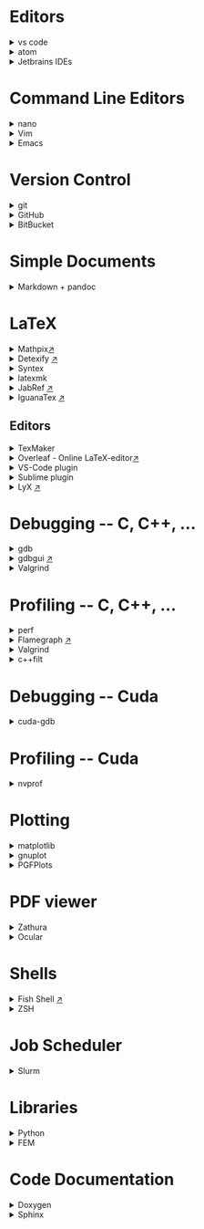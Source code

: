 # Editors

<details><summary>vs code</summary>
</details>

<details><summary>atom</summary>
</details>

<details><summary>Jetbrains IDEs</summary>

paid IDE for Java, Python, C, C++, PHP.

 * There is a free [version for students](https://www.jetbrains.com/student/).

</details>

# Command Line Editors

<details><summary>nano</summary>
The most simple option with self-explaining interface.
</details>

<details><summary>Vim</summary>
More complex editor with many features. You should get a vim cheat sheet in the beginning.
</details>

<details><summary>Emacs</summary>
More complex editor with many features. You should get a emacs cheat sheet in the beginning.
</details>

# Version Control

<details><summary>git</summary>

 * The [Git Book](https://git-scm.com/book/en/v2) is a good place to start.
 * You can use `git gui` to create commits and `gitk` to view the history.

</details>

<details><summary>GitHub</summary>

Host for git repositories.

 * You can create free private repositories with a student account.

</details>

<details><summary>BitBucket</summary>
Free alternative to GitHub with private repositories.
</details>

# Simple Documents

<details><summary>Markdown + pandoc</summary>

Good for writing pdf documents quickly. Not as nice as LaTeX but good enough for exercises.

 * Can compile markdown to pdf, html and many others.
 * Allows inline html and latex formulas, ...

</details>

# LaTeX

<details><summary>Mathpix<a href=https://mathpix.com/">↗</a></summary>
Screenshot any formulars and mathpix guesses the underlying tex. Not Open source, but free.
</details>

<details><summary>Detexify <a href="http://detexify.kirelabs.org/classify.html">↗</a></summary>
Draw the symbol you need and detexify will tell you the corresponding LaTeX command and package.
</details>

<details><summary>Syntex</summary>

Use LaTeX with `--synctex=1` to link the produced pdf to your LaTeX source code. If you have syntex support in your pdf/ps/dvi viewer and your editor, you can ctrl-click on a paragraph to scroll to it and get it highlighted in the other document.

</details>

<details><summary>latexmk</summary>

Automagically performs all steps needed to create the index, BibTeX/Biber, references, ...

 * You can get a continuous preview with the `-pvc` option.

</details>

<details><summary>JabRef <a href="http://www.jabref.org/">↗</a></summary>
Tool to manage your BibTeX references. You can search and tag the references, link them to pdfs and add summaries.
</details>

<details><summary>IguanaTex <a href="http://www.jonathanleroux.org/software/iguanatex/">↗</a></summary>
PowerPoint plugin to use LaTeX formulas in your document.
</details>

## Editors

<details><summary>TexMaker</summary>
</details>

<details><summary>Overleaf - Online LaTeX-editor<a href="https://www.overleaf.com">↗</a></summary>
Online latex editor with many features, try the github integration!
</details>


<details><summary>VS-Code plugin</summary>
</details>

<details><summary>Sublime plugin</summary>

 * LaTeXTools
 * LaTeX-cwl

</details>

<details><summary>LyX <a href="https://www.lyx.org/Screenshots">↗</a></summary>

WYSIWYM editor for documents which uses LaTeX internally and also exports to LaTeX code. The document and formulas are shown similarly to the final document. Mathematical formulas can either be written using the LaTeX code or with the various shortcuts (e.g `Alt-M G A` for alpha (read "alt math Greek alpha"), `Alt-M I` for integrals).

 * You can write raw LaTeX via `ctrl-L` for features that are not natively supported by LyX.

</details>

# Debugging -- C, C++, ...

<details><summary>gdb</summary>

 * You can modify the _startup script_ `~/.gdbinit`. There exists various init files to support _colored output_ ([copy this file in your init file](https://github.com/RAttab/dotfiles/blob/master/colors.gdb)) and many other other features.
 * If you want to debug a program wich takes _command line arguments_ you can pass them like `gdb --args program param1 param2`.
 * You can print the first three elements of _arrays_ using `p *ptr@3`. If you have a 3x2 matrix you can also use `p *ptr@3@2` which will give a clearer structure to the output than `p *ptr@6`.

</details>

<details><summary>gdbgui <a href="https://gdbgui.com/screenshots.html">↗</a></summary>
"Browser-based debugger for C, C++, go, rust, and more"
</details>

<details><summary>Valgrind</summary>

Useful to find difficult _memory bugs_ when gdb doesn't catch them or doesn't give any useful information. Examples are _double free_-bugs, bugs which corrupted the allocator meta data (in this case you might get an error the next time you try to allocate any new memory) or reading _uninitialized memory_.

 * You can use the flag `valgrind --track-origins=yes` to make valgrind track and report where you allocated uninitialized memory.
 * Besides memory checks with the default `--tool=memcheck` there also exist many other tools. E.g. `--tool=cachegrind`, which compute _cache misses_ for the instruction cache and memory cache.
 * Warning: valgrind will make your program run really slow.

</details>

# Profiling -- C, C++, ...

<details><summary>perf</summary>
</details>

<details><summary>Flamegraph <a href="http://www.brendangregg.com/flamegraphs.html">↗</a></summary>

Nice way to [visualize](http://www.brendangregg.com/FlameGraphs/cpuflamegraphs.html) the results of `perf`.

 * `perf script | ~/FlameGraph/stackcollapse-perf.pl | ~/FlameGraph/flamegraph.pl > flamegraph.svg` creates an interactive svg image from the perf script.
 * You can also mix it with some `grep`, `sed`, oder `c++filt`.
 * There also exists a [module](https://github.com/evanhempel/python-flamegraph) for python.

</details>

<details><summary>Valgrind</summary>

 * For measuring _cache misses_. See the valgrind section in 'Debugging'

</details>

<details><summary>c++filt</summary>
Demangles C++ names to make them more readable. Nice in combination with profiler output or flamegraphs.
</details>

# Debugging -- Cuda

<details><summary>cuda-gdb</summary>

Gdb with cuda extension. You can also set _breakpoints in kernels_ and switch between threads to inspect the variables.

 * You can also create an init file `~/cuda-gdbinit`. Just use the same file as for `gdb` if you want colored backtraces.
 * To break on API errors like failed kernel launches or other error codes use `set cuda api_failures stop`.
 * To check for _invalid memory addresses_, you can use `set cuda memcheck on` to enable something like `valgrind --tool=memcheck` for cuda. Warning: This makes your program much slower.
 * TODO: problem with breakpoints on gpu connected to display.

</details>

# Profiling -- Cuda

<details><summary>nvprof</summary>

Command line profiler for Cuda programs. You can also generate a file, which can be imported to `nvvp` using `--analysis-metrics -o file`. This helps with profiling a remote program.

 * You can output the profiling in CSV format with a common time unit using `--csv -u us`.
 * Profiling can be limited to specific kernels using `--kernels my_kernel`, which applies to following `--analysis-metrics`, `--events` or `--metrics` options.
 * You can control the GPUs visible to your program by setting the environment variable `CUDA_VISIBLE_DEVICES`. Example: `CUDA_VISIBLE_DEVICES=0,2` masks out GPU 1. Run `nvidia-smi` to get the number of each GPU.

</details>

# Plotting

<details><summary>matplotlib</summary>
Python library for plotting.
</details>

<details><summary>gnuplot</summary>

Language especially for plotting. Can export to many formats including png, svg, latex.

 * You can use the init file `.gnuplot` to run code or set settings startup
 * Can fit arbitrary parameters to compute a function that approximates the data points using `fit`.
 * You can also plot data using the output of shell commands: `plot '< python gen_data.py'` or `plot '< sed -n "s/^# //p" file'` or even with pipes `plot '< cat data/* | sed -n "s#re=\(.*\)#\1#p"'`

</details>

<details><summary>PGFPlots</summary>

Handy LaTeX package to create plots directly in LaTeX. Can plot data in CSV or gnuplot format. Supports diagrams, graphs, box plots, 3d plots and many more.

 * There are also higher level features as loops and random numbers.
 * Becomes slow for many plots. You can avoid the recomputation of the plots by compiling them in another document into an PDF and include it with `\includegraphics`. This is done automatically if you use `\usepgfplotslibrary{external}` and `\tikzexternalize[prefix=TikzPictures/]` in your preamble.
 * You can use gnuplot to plot your data.

</details>

# PDF viewer

<details><summary>Zathura</summary>
</details>

<details><summary>Ocular</summary>
</details>

# Shells

<details><summary>Fish Shell <a href="https://fishshell.com/docs/current/tutorial.html">↗</a></summary>
Shell with useful autocompletion and many other features.
</details>

<details><summary>ZSH</summary>

Shell with useful autocompletion and many other features.

 * To get started, [oh-my-zsh](https://github.com/robbyrussell/oh-my-zsh/) is good to manage your zsh configuration.

</details>

# Job Scheduler

<details><summary>Slurm</summary>

Job manager.

 * `srun --ntasks=42 script.sh` allocates 42 tasks and runs the job in your terminal. The default is one task per node.
 * `srun --ntasks=42 --pty bash` allocates 42 tasks and starts an interactive session. Use `exit` to exit the interactive session.
 * `sbatch --ntasks=1 script.sh` allocates and runs script. script gets _copied_ to an other location and is executed, once there are enough resources available. In contrast to `srun` the script is _only_ run on the first node! You can use `srun` inside the batch script.
 * `squeue` to see the current jobs in the job queue.
 * `scancel` to kill your jobs or revoke them from the queue.
 * `salloc --ntasks=42` allocate recources for yourself, but stay on login node. If you want to use the recources use `srun` afterwards. Useful if one job contains multiple `srun` commands, as you don't have to reallocate recources for each job. Use `exit` to exit the allocation.
 * Use `--job-name="Bob"` to give your job a descriptive name.
 * Use `--time=8:00:00` to set the upper limit for the runtime of your program.
 * If you run a batch script with `srun` or `sbatch` you can also define the command line parameters inside the script using `#SBATCH --ntasks=42`.

```bash
srun -n4 hostname # runs hostname on four nodes
# prints allocated compute nodes

salloc -n4 # allocate four nodes
  hostname
  # print the current login node
  srun hostname # runs hostname on all allocated nodes
  # prints allocated compute nodes
  srun -n2 hostname # runs hostname on two of the allocated nodes
  # prints allocated compute nodes
exit

echo -e '#!/usr/bin/env bash\nhostname' > script.sh
sbatch -n4 script.sh # submits the script
# returns immediately and stores the output of the job into a file
# output file contains only the host name for the first node

echo -e '#!/usr/bin/env bash\nsrun hostname' > script.sh
sbatch -n4 script.sh # submits a script to run hostname on four nodes
# returns immediately and stores the output of the job into a file
# output file contains the host names for all compute nodes

echo -e '#!/usr/bin/env bash\n#SBATCH -n4\n#SBATCH --output myoutfile\nsrun hostname' > script.sh
sbatch script.sh
# prints the host name of all four allocated nodes into `myoutfile`
```

Some more advanced stuff:

 * Slurm sets various environment variables which you can use in your scripts.
 * You can queue multiple versions of one `sbatch` job using [task arrays](https://slurm.schedmd.com/job_array.html) with `--array=0-17`. You can use the environment variable `SLURM_ARRAY_TASK_ID` in your scripts to find out which array task you are executing.

```
# program we want to run with different parameters
echo "sleep 3;echo $1" > smartprogram.sh
# batch script which uses the array id to change the parameters
echo -e '#!/usr/bin/env bash\nsrun bash smartprogram.sh $SLURM_ARRAY_TASK_ID' > script.sh
# run a program multiple times
sbatch -n1 --array=3-5 script.sh
# outputs the numbers 3,4 and 5 in three output files
```

</details>

# Libraries

<details><summary>Python</summary>

 * Numpy for efficient array/vector/matrix operations.
 * [Scipy](https://docs.scipy.org/doc/scipy/reference/index.html) offers many useful algorithms. E.g. linear algebra, FFT and optimization.
 * Sympy for symbolic computations, integrals and derivatives.
 * Matplotlib for plotting.

</details>

<details><summary>FEM</summary>

 * FeniCS: Python
 * deal.II: C++

</details>

# Code Documentation

<details><summary>Doxygen</summary>
</details>

<details><summary>Sphinx</summary>
</details>
